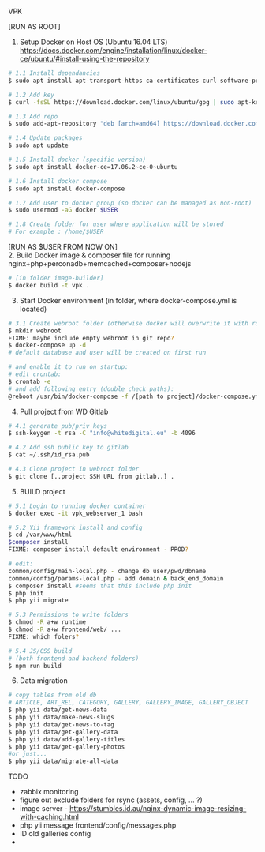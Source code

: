 VPK

[RUN AS ROOT]  
1. Setup Docker on Host OS (Ubuntu 16.04 LTS) 
https://docs.docker.com/engine/installation/linux/docker-ce/ubuntu/#install-using-the-repository  
```bash
# 1.1 Install dependancies  
$ sudo apt install apt-transport-https ca-certificates curl software-properties-common 

# 1.2 Add key  
$ curl -fsSL https://download.docker.com/linux/ubuntu/gpg | sudo apt-key add -  

# 1.3 Add repo  
$ sudo add-apt-repository "deb [arch=amd64] https://download.docker.com/linux/ubuntu $(lsb_release -cs) stable"  

# 1.4 Update packages
$ sudo apt update

# 1.5 Install docker (specific version)  
$ sudo apt install docker-ce=17.06.2~ce-0~ubuntu  

# 1.6 Install docker compose  
$ sudo apt install docker-compose  

# 1.7 Add user to docker group (so docker can be managed as non-root)
$ sudo usermod -aG docker $USER

# 1.8 Create folder for user where application will be stored
# For example : /home/$USER
```

[RUN AS $USER FROM NOW ON]  
2. Build Docker image & composer file for running nginx+php+perconadb+memcached+composer+nodejs  
```bash
# [in folder image-builder]  
$ docker build -t vpk .  
```

3. Start Docker environment (in folder, where docker-compose.yml is located)  
```bash
# 3.1 Create webroot folder (otherwise docker will overwrite it with root owner)
$ mkdir webroot
FIXME: maybe include empty webroot in git repo?
$ docker-compose up -d  
# default database and user will be created on first run

# and enable it to run on startup:
# edit crontab: 
$ crontab -e
# and add following entry (double check paths): 
@reboot /usr/bin/docker-compose -f /[path to project]/docker-compose.yml -p vpk start
```

4. Pull project from WD Gitlab  
```bash
# 4.1 generate pub/priv keys  
$ ssh-keygen -t rsa -C "info@whitedigital.eu" -b 4096

# 4.2 Add ssh public key to gitlab
$ cat ~/.ssh/id_rsa.pub

# 4.3 Clone project in webroot folder  
$ git clone [..project SSH URL from gitlab..] .  
```

5. BUILD project  
```bash
# 5.1 Login to running docker container  
$ docker exec -it vpk_webserver_1 bash  

# 5.2 Yii framework install and config  
$ cd /var/www/html  
$composer install
FIXME: composer install default environment - PROD?

# edit: 
common/config/main-local.php - change db user/pwd/dbname  
common/config/params-local.php - add domain & back_end_domain
$ composer install #seems that this include php init  
$ php init  
$ php yii migrate  

# 5.3 Permissions to write folders 
$ chmod -R a+w runtime  
$ chmod -R a+w frontend/web/ ... 
FIXME: which folers?

# 5.4 JS/CSS build   
# (both frontend and backend folders)  
$ npm run build
```



6. Data migration
```bash
# copy tables from old db
# ARTICLE, ART_REL, CATEGORY, GALLERY, GALLERY_IMAGE, GALLERY_OBJECT
$ php yii data/get-news-data
$ php yii data/make-news-slugs
$ php yii data/get-news-to-tag
$ php yii data/get-gallery-data
$ php yii data/add-gallery-titles
$ php yii data/get-gallery-photos
#or just...
$ php yii data/migrate-all-data

```

TODO 
- zabbix monitoring
- figure out exclude folders for rsync (assets, config, ... ?)
- image server - https://stumbles.id.au/nginx-dynamic-image-resizing-with-caching.html
- php yii message frontend/config/messages.php
- ID old galleries config
- 
